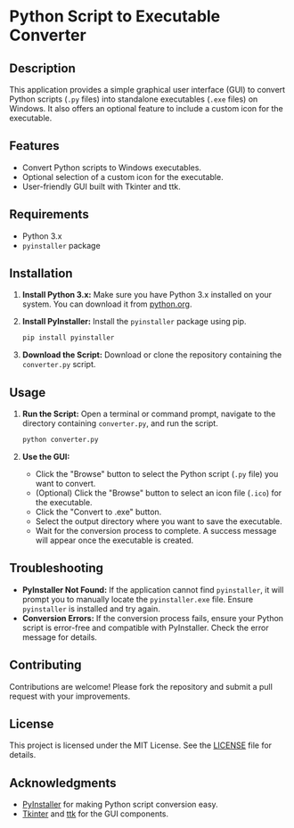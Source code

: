 # Python Script to Executable Converter

## Description

This application provides a simple graphical user interface (GUI) to convert Python scripts (`.py` files) into standalone executables (`.exe` files) on Windows. It also offers an optional feature to include a custom icon for the executable.

## Features

- Convert Python scripts to Windows executables.
- Optional selection of a custom icon for the executable.
- User-friendly GUI built with Tkinter and ttk.

## Requirements

- Python 3.x
- `pyinstaller` package

## Installation

1. **Install Python 3.x:** Make sure you have Python 3.x installed on your system. You can download it from [python.org](https://www.python.org/downloads/).

2. **Install PyInstaller:** Install the `pyinstaller` package using pip.

   ```bash
   pip install pyinstaller
   ```

3. **Download the Script:** Download or clone the repository containing the `converter.py` script.

## Usage

1. **Run the Script:** Open a terminal or command prompt, navigate to the directory containing `converter.py`, and run the script.

   ```bash
   python converter.py
   ```

2. **Use the GUI:**
   - Click the "Browse" button to select the Python script (`.py` file) you want to convert.
   - (Optional) Click the "Browse" button to select an icon file (`.ico`) for the executable.
   - Click the "Convert to .exe" button.
   - Select the output directory where you want to save the executable.
   - Wait for the conversion process to complete. A success message will appear once the executable is created.

## Troubleshooting

- **PyInstaller Not Found:** If the application cannot find `pyinstaller`, it will prompt you to manually locate the `pyinstaller.exe` file. Ensure `pyinstaller` is installed and try again.
- **Conversion Errors:** If the conversion process fails, ensure your Python script is error-free and compatible with PyInstaller. Check the error message for details.

## Contributing

Contributions are welcome! Please fork the repository and submit a pull request with your improvements.

## License

This project is licensed under the MIT License. See the [LICENSE](LICENSE) file for details.

## Acknowledgments

- [PyInstaller](https://www.pyinstaller.org/) for making Python script conversion easy.
- [Tkinter](https://docs.python.org/3/library/tkinter.html) and [ttk](https://docs.python.org/3/library/tkinter.ttk.html) for the GUI components.
